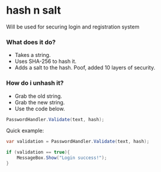 # hash n salt
 Will be used for securing login and registration system

### What does it do?
* Takes a string.
* Uses SHA-256 to hash it.
* Adds a salt to the hash.
Poof, added 10 layers of security.

### How do i unhash it?
* Grab the old string.
* Grab the new string.
* Use the code below.

```csharp
PasswordHandler.Validate(text, hash);
```

Quick example:
```csharp
var validation = PasswordHandler.Validate(text, hash);

if (validation == true){
    MessageBox.Show("Login success!");
}
```
